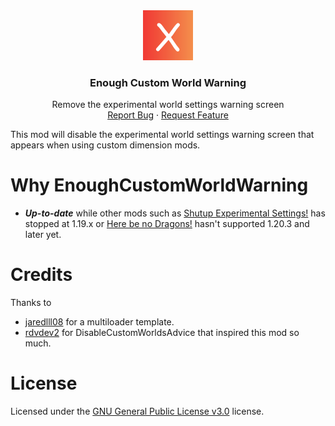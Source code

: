 <div align="center">
  <a href="https://github.com/toby7002/EnoughCustomWorldWarning">
    <img src="common/src/main/resources/ecww.png" alt="Logo" width="80" height="80">
  </a>

<h3 align="center">Enough Custom World Warning</h3>

  <p align="center">
    Remove the experimental world settings warning screen
    <br />
    <a href="https://github.com/toby7002/EnoughCustomWorldWarning/issues">Report Bug</a>
    ·
    <a href="https://github.com/toby7002/EnoughCustomWorldWarning/issues">Request Feature</a>
  </p>
</div>

This mod will disable the experimental world settings warning screen that appears when using custom dimension mods.

# Why EnoughCustomWorldWarning
- **_Up-to-date_** while other mods such as [Shutup Experimental Settings!](https://www.curseforge.com/minecraft/mc-mods/shutup-experimental-settings) has stopped at 1.19.x or [Here be no Dragons!](https://www.curseforge.com/minecraft/mc-mods/here-be-no-dragons) hasn't supported 1.20.3 and later yet.

# Credits
Thanks to
- [jaredlll08](https://github.com/jaredlll08) for a multiloader template.
- [rdvdev2](https://github.com/rdvdev2) for DisableCustomWorldsAdvice that inspired this mod so much.

# License

Licensed under the [GNU General Public License v3.0](https://github.com/toby7002/EnoughCustomWorldWarning/blob/main/LICENSE) license.

